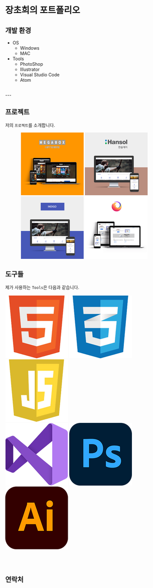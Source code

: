 # 장초희의 포트폴리오  
## 개발 환경  
- OS
    - Windows
    - MAC
- Tools
    - PhotoShop
    - Illustrator
    - Visual Studio Code
    - Atom  
<br>
---
<br>

## 프로젝트  
저의 `프로젝트`를 소개합니다.  
<div style="text-align:center;">
    <img src="./images/port_megabox.png" width="200">
    <img src="./images/port_hansol.png" width="200">
    <img src="./images/port_indigo.png" width="200">
    <img src="./images/port_mozilla.png" width="200">
</div>

## 도구들  
제가 사용하는 `Tools`은 다음과 같습니다.  
<br>
![HTML5](./images/skills_html.png)
![CSS3](./images/skills_css.png)
![jsvaScript](./images/skills_js.png)  
![Visual Studio Code](./images/skills_visual-studio.png)
![Photo Shop](./images/skills_ps.png)
![Illustrator](./images/skills_ai.png)  

<br>

<br>

## 연락처

